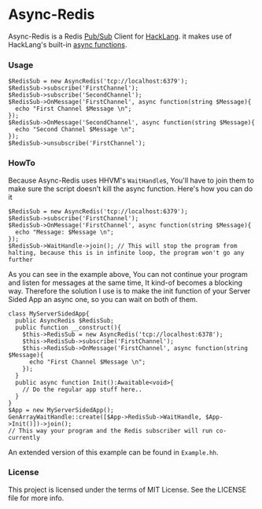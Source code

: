 Async-Redis
==========
Async-Redis is a Redis [Pub/Sub][PubSub] Client for [HackLang][HackLang]. it makes use of HackLang's built-in [async functions][async].

### Usage

```hack
$RedisSub = new AsyncRedis('tcp://localhost:6379');
$RedisSub->subscribe('FirstChannel');
$RedisSub->subscribe('SecondChannel');
$RedisSub->OnMessage('FirstChannel', async function(string $Message){
  echo "First Channel $Message \n";
});
$RedisSub->OnMessage('SecondChannel', async function(string $Message){
  echo "Second Channel $Message \n";
});
$RedisSub->unsubscribe('FirstChannel');
```

### HowTo

Because Async-Redis uses HHVM's `WaitHandle`s, You'll have to join them to make sure the script doesn't kill the async function.
Here's how you can do it

```hack
$RedisSub = new AsyncRedis('tcp://localhost:6379');
$RedisSub->subscribe('FirstChannel');
$RedisSub->OnMessage('FirstChannel', async function(string $Message){
  echo "Message: $Message \n";
});
$RedisSub->WaitHandle->join(); // This will stop the program from halting, because this is in infinite loop, the program won't go any further
```
As you can see in the example above, You can not continue your program and listen for messages at the same time, It kind-of becomes a blocking way.
Therefore the solution I use is to make the init function of your Server Sided App an async one, so you can wait on both of them.
```hack
class MyServerSidedApp{
  public AsyncRedis $RedisSub;
  public function __construct(){
    $this->RedisSub = new AsyncRedis('tcp://localhost:6378');
    $this->RedisSub->subscribe('FirstChannel');
    $this->RedisSub->OnMessage('FirstChannel', async function(string $Message){
      echo "First Channel $Message \n";
    });
  }
  public async function Init():Awaitable<void>{
    // Do the regular app stuff here..
  }
}
$App = new MyServerSidedApp();
GenArrayWaitHandle::create([$App->RedisSub->WaitHandle, $App->Init()])->join();
// This way your program and the Redis subscriber will run co-currently
```
An extended version of this example can be found in `Example.hh`.

### License

This project is licensed under the terms of MIT License. See the LICENSE file for more info.

[PubSub]:http://redis.io/commands/pubsub
[HackLang]:http://hacklang.org
[async]:http://docs.hhvm.com/manual/en/hack.async.php